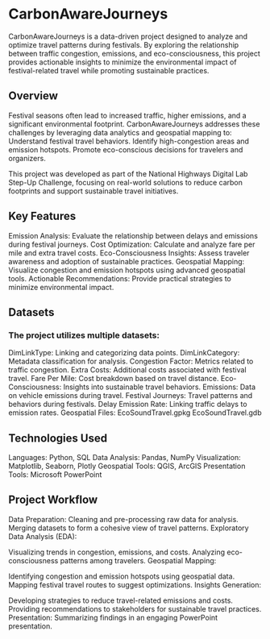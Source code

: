 # CarbonAwareJourneys

CarbonAwareJourneys is a data-driven project designed to analyze and optimize travel patterns during festivals. By exploring the relationship between traffic congestion, emissions, and eco-consciousness, this project provides actionable insights to minimize the environmental impact of festival-related travel while promoting sustainable practices.

## Overview

Festival seasons often lead to increased traffic, higher emissions, and a significant environmental footprint. CarbonAwareJourneys addresses these challenges by leveraging data analytics and geospatial mapping to:
   Understand festival travel behaviors.
   Identify high-congestion areas and emission hotspots.
   Promote eco-conscious decisions for travelers and organizers.
   
This project was developed as part of the National Highways Digital Lab Step-Up Challenge, focusing on real-world solutions to reduce carbon footprints and support sustainable travel initiatives.

## Key Features

Emission Analysis: Evaluate the relationship between delays and emissions during festival journeys.
Cost Optimization: Calculate and analyze fare per mile and extra travel costs.
Eco-Consciousness Insights: Assess traveler awareness and adoption of sustainable practices.
Geospatial Mapping: Visualize congestion and emission hotspots using advanced geospatial tools.
Actionable Recommendations: Provide practical strategies to minimize environmental impact.


## Datasets

### The project utilizes multiple datasets:

DimLinkType: Linking and categorizing data points.
DimLinkCategory: Metadata classification for analysis.
Congestion Factor: Metrics related to traffic congestion.
Extra Costs: Additional costs associated with festival travel.
Fare Per Mile: Cost breakdown based on travel distance.
Eco-Consciousness: Insights into sustainable travel behaviors.
Emissions: Data on vehicle emissions during travel.
Festival Journeys: Travel patterns and behaviors during festivals.
Delay Emission Rate: Linking traffic delays to emission rates.
Geospatial Files:
   EcoSoundTravel.gpkg
   EcoSoundTravel.gdb

## Technologies Used

Languages: Python, SQL
Data Analysis: Pandas, NumPy
Visualization: Matplotlib, Seaborn, Plotly
Geospatial Tools: QGIS, ArcGIS
Presentation Tools: Microsoft PowerPoint

## Project Workflow

Data Preparation:
   Cleaning and pre-processing raw data for analysis.
   Merging datasets to form a cohesive view of travel patterns.
   Exploratory Data Analysis (EDA):

Visualizing trends in congestion, emissions, and costs.
   Analyzing eco-consciousness patterns among travelers.
   Geospatial Mapping:

Identifying congestion and emission hotspots using geospatial data.
   Mapping festival travel routes to suggest optimizations.
   Insights Generation:

Developing strategies to reduce travel-related emissions and costs.
   Providing recommendations to stakeholders for sustainable travel practices.
   Presentation:
   Summarizing findings in an engaging PowerPoint presentation.
